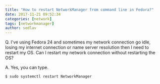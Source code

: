 ```yaml
---
title: "How to restart NetworkManager from command line in Fedora?"
date: 2017-11-21 09:52:34
categories: [network]
tags: [networkmanager]
author: sedlav
---
```


Q. I've using Fedora 24 and sometimes my network connection go idle, losing my internet connection or name server resolution then I need to restart my OS. Can I restart my network connection without restarting the OS?

A. Yes, you can type.

```bash
$ sudo systemctl restart NetworkManager
```
